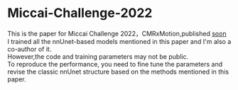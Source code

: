 # Miccai-Challenge-2022
This is the paper for Miccai Challenge 2022，CMRxMotion,published [soon](https://stacom.github.io/stacom2022/papers/lascarqs/)   
I trained all the nnUnet-based models mentioned in this paper and I'm also a co-author of it.  
However,the code and training parameters may not be public.  
To reproduce the performance, you need to fine tune the parameters and revise the classic nnUnet structure based on the methods mentioned in this paper.

